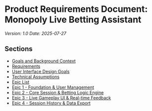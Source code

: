 # Product Requirements Document: Monopoly Live Betting Assistant
*Version: 1.0*
*Date: 2025-07-27*

## Sections

- [Goals and Background Context](./goals-and-background-context.md)
- [Requirements](./requirements.md)
- [User Interface Design Goals](./user-interface-design-goals.md)
- [Technical Assumptions](./technical-assumptions.md)
- [Epic List](./epic-list.md)
- [Epic 1 - Foundation & User Management](./epic-1-foundation-user-management.md)
- [Epic 2 - Core Session & Betting Logic Engine](./epic-2-core-session-betting-logic-engine.md)
- [Epic 3 - Live Gameplay UI & Real-time Feedback](./epic-3-live-gameplay-ui-real-time-feedback.md)
- [Epic 4 - Session History & Data Export](./epic-4-session-history-data-export.md) 